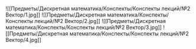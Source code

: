 ![[Предметы/Дискретная математика/Конспекты/Конспекты лекций/№2 Вектор/1.jpg]]
![[Предметы/Дискретная математика/Конспекты/Конспекты лекций/№2 Вектор/2.jpg]]
![[Предметы/Дискретная математика/Конспекты/Конспекты лекций/№2 Вектор/3.jpg]]
![[Предметы/Дискретная математика/Конспекты/Конспекты лекций/№2 Вектор/4.jpg]]